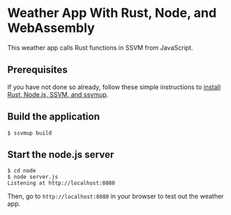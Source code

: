 # Weather App With Rust, Node, and WebAssembly

This weather app calls Rust functions in SSVM from JavaScript.

## Prerequisites

If you have not done so already, follow these simple instructions to [install Rust, Node.js, SSVM, and ssvmup](https://www.secondstate.io/articles/setup-rust-nodejs/).

## Build the application

```
$ ssvmup build
```

## Start the node.js server

```
$ cd node
$ node server.js
Listening at http://localhost:8080
```

Then, go to `http://localhost:8080` in your browser to test out the weather app.
